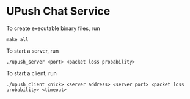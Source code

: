 # UPush Chat Service

To create executable binary files, run
```
make all
```

To start a server, run
```
./upush_server <port> <packet loss probability>
```

To start a client, run
```
./upush_client <nick> <server address> <server port> <packet loss probability> <timeout>
```